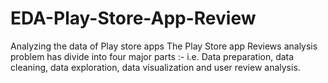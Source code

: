 # EDA-Play-Store-App-Review
Analyzing the data of Play store apps
The Play Store app Reviews analysis problem has divide into four major parts :- i.e. Data preparation, data
cleaning, data exploration, data visualization and user review analysis.
